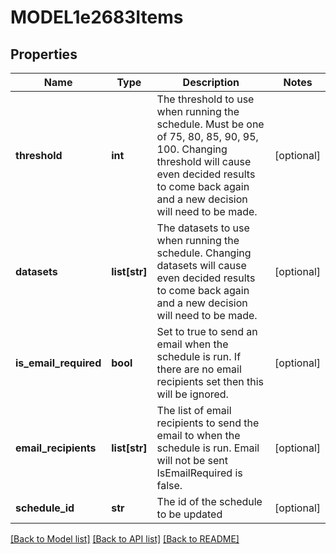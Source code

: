 # MODEL1e2683Items

## Properties
Name | Type | Description | Notes
------------ | ------------- | ------------- | -------------
**threshold** | **int** | The threshold to use when running the schedule. Must be one of 75, 80, 85, 90, 95, 100.  Changing threshold will cause even decided results to come back again and a new  decision will need to be made. | [optional] 
**datasets** | **list[str]** | The datasets to use when running the schedule.  Changing datasets will cause even decided results to come back again and a new  decision will need to be made. | [optional] 
**is_email_required** | **bool** | Set to true to send an email when the schedule is run. If there are no email recipients set then  this will be ignored. | [optional] 
**email_recipients** | **list[str]** | The list of email recipients to send the email to when the schedule is run. Email will not be sent IsEmailRequired is false. | [optional] 
**schedule_id** | **str** | The id of the schedule to be updated | [optional] 

[[Back to Model list]](../README.md#documentation-for-models) [[Back to API list]](../README.md#documentation-for-api-endpoints) [[Back to README]](../README.md)

